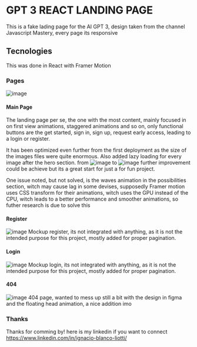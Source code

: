 # GPT 3 REACT LANDING PAGE

This is a fake lading page for the AI GPT 3, design taken from the channel Javascript Mastery, every page its responsive

## Tecnologies

This was done in React with Framer Motion

### Pages
![image](https://user-images.githubusercontent.com/65029266/171010057-48ca8345-1e37-41f0-a183-4f5a3da07f79.png)
#### Main Page
  The landing page per se, the one with the most content, mainly focused in on first view animations, staggered animations and so on, only functional buttons are the 
  get started, sign in, sign up, request early access, leading to a login or register.
  
  It has been optimized even further from the first deployment as the size of the images files were quite enormous. Also added lazy loading for every image after the 
  hero section.
  from
  ![image](https://user-images.githubusercontent.com/65029266/171010910-f8aa556a-a7fc-41c8-a8e9-8fac82df304b.png)
  to
  ![image](https://user-images.githubusercontent.com/65029266/171042376-5a25a850-d0cb-4910-ab26-97d905b2ddba.png)
  further improvement could be achieve but its a great start for just a for fun project.
  
  One issue noted, but not solved, is the waves animation in the possibilities section, witch may cause lag in some devises, supposedly Framer motion uses CSS
  transform for their animations, witch uses the GPU instead of the CPU, witch leads to a better performance and smoother animations, so futher research is due to    solve this

#### Register
  ![image](https://user-images.githubusercontent.com/65029266/171011937-30b5a8ae-d003-4d9a-89b6-c4276ab3f676.png)
  Mockup register, its not integrated with anything, as it is not the intended purpose for this project, mostly added for proper pagination.
#### Login
![image](https://user-images.githubusercontent.com/65029266/171012429-36814a5d-dc7a-499f-90bc-05c046164e73.png)
  Mockup login, its not integrated with anything, as it is not the intended purpose for this project, mostly added for proper pagination.
  
#### 404
![image](https://user-images.githubusercontent.com/65029266/171012576-423b60b1-6d04-4032-91f8-6ab052611501.png)
  404 page, wanted to mess up still a bit with the design in figma and the floating head animation, a nice addition imo
  
  
### Thanks
  Thanks for comming by! here is my linkedin if you want to connect
  https://www.linkedin.com/in/ignacio-blanco-liotti/
